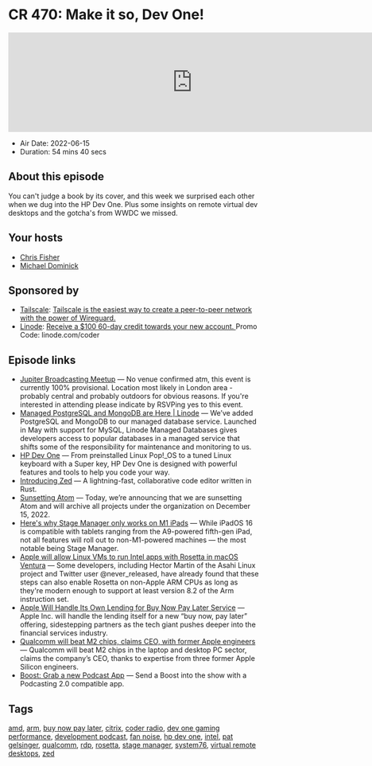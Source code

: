 # CR 470: Make it so, Dev One!

<iframe src="https://player.fireside.fm/v2/MLf2ZzhC+kyuTO7Xv?theme=dark" width="740" height="200" frameborder="0" scrolling="no"></iframe>

* Air Date: 2022-06-15
* Duration: 54 mins 40 secs

## About this episode

You can't judge a book by its cover, and this week we surprised each other when we dug into the HP Dev One. Plus some insights on remote virtual dev desktops and the gotcha's from WWDC we missed.

## Your hosts
* [Chris Fisher](https://coder.show/hosts/chrislas)
* [Michael Dominick](https://coder.show/hosts/michael)

## Sponsored by

  * [Tailscale](https://tailscale.com/coder): [Tailscale is the easiest way to create a peer-to-peer network with the power of Wireguard. ](https://tailscale.com/coder)
  * [Linode](https://linode.com/coder): [Receive a $100 60-day credit towards your new account. ](https://linode.com/coder) Promo Code: linode.com/coder



## Episode links

  * [Jupiter Broadcasting Meetup](https://www.meetup.com/jupiterbroadcasting/ "Jupiter Broadcasting Meetup") — No venue confirmed atm, this event is currently 100% provisional. Location most likely in London area - probably central and probably outdoors for obvious reasons. If you're interested in attending please indicate by RSVPing yes to this event.
  * [Managed PostgreSQL and MongoDB are Here | Linode](https://www.linode.com/blog/databases/mongodb-postgresql-linode-managed-databases/ "Managed PostgreSQL and MongoDB are Here | Linode") — We’ve added PostgreSQL and MongoDB to our managed database service. Launched in May with support for MySQL, Linode Managed Databases gives developers access to popular databases in a managed service that shifts some of the responsibility for maintenance and monitoring to us.
  * [HP Dev One](https://hpdevone.com/ "HP Dev One") — From preinstalled Linux Pop!_OS to a tuned Linux keyboard with a Super key, HP Dev One is designed with powerful features and tools to help you code your way.
  * [Introducing Zed](https://zed.dev/ "Introducing Zed") — A lightning-fast, collaborative code editor written in Rust.
  * [Sunsetting Atom](https://github.blog/2022-06-08-sunsetting-atom/ "Sunsetting Atom") — Today, we’re announcing that we are sunsetting Atom and will archive all projects under the organization on December 15, 2022.
  * [Here's why Stage Manager only works on M1 iPads](https://www.digitaltrends.com/mobile/ipados-16-stage-manager-compatible-m1-why/ "Here's why Stage Manager only works on M1 iPads") — While iPadOS 16 is compatible with tablets ranging from the A9-powered fifth-gen iPad, not all features will roll out to non-M1-powered machines — the most notable being Stage Manager. 
  * [Apple will allow Linux VMs to run Intel apps with Rosetta in macOS Ventura](https://arstechnica.com/gadgets/2022/06/macos-ventura-will-extend-rosetta-support-to-linux-virtual-machines/ "Apple will allow Linux VMs to run Intel apps with Rosetta in macOS Ventura") — Some developers, including Hector Martin of the Asahi Linux project and Twitter user @never_released, have already found that these steps can also enable Rosetta on non-Apple ARM CPUs as long as they're modern enough to support at least version 8.2 of the Arm instruction set. 
  * [Apple Will Handle Its Own Lending for Buy Now Pay Later Service](https://www.bloomberg.com/news/articles/2022-06-08/apple-will-handle-the-lending-itself-with-new-pay-later-service#xj4y7vzkg "Apple Will Handle Its Own Lending for Buy Now Pay Later Service") — Apple Inc. will handle the lending itself for a new “buy now, pay later” offering, sidestepping partners as the tech giant pushes deeper into the financial services industry.
  * [Qualcomm will beat M2 chips, claims CEO, with former Apple engineers](https://9to5mac.com/2022/06/08/qualcomm-will-beat-m2/ "Qualcomm will beat M2 chips, claims CEO, with former Apple engineers") — Qualcomm will beat M2 chips in the laptop and desktop PC sector, claims the company’s CEO, thanks to expertise from three former Apple Silicon engineers.
  * [Boost: Grab a new Podcast App](https://podcastindex.org/apps?appTypes=app&elements=Chapters%2CValue "Boost: Grab a new Podcast App") — Send a Boost into the show with a Podcasting 2.0 compatible app.



## Tags

[amd](https://coder.show/tags/amd), [arm](https://coder.show/tags/arm), [buy now pay later](https://coder.show/tags/buy%20now%20pay%20later), [citrix](https://coder.show/tags/citrix), [coder radio](https://coder.show/tags/coder%20radio), [dev one gaming performance](https://coder.show/tags/dev%20one%20gaming%20performance), [development podcast](https://coder.show/tags/development%20podcast), [fan noise](https://coder.show/tags/fan%20noise), [hp dev one](https://coder.show/tags/hp%20dev%20one), [intel](https://coder.show/tags/intel), [pat gelsinger](https://coder.show/tags/pat%20gelsinger), [qualcomm](https://coder.show/tags/qualcomm), [rdp](https://coder.show/tags/rdp), [rosetta](https://coder.show/tags/rosetta), [stage manager](https://coder.show/tags/stage%20manager), [system76](https://coder.show/tags/system76), [virtual remote desktops](https://coder.show/tags/virtual%20remote%20desktops), [zed](https://coder.show/tags/zed)